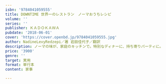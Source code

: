 ```yaml
---
isbn: '9784041059555'
title: DOWNTIME 世界一のレストラン　ノーマおうちレシピ
volume: ''
series: ''
publisher: ＫＡＤＯＫＡＷＡ
pubdate: '2018-06-01'
cover: 'https://cover.openbd.jp/9784041059555.jpg'
author: NadineLevyRedzepi／著 岩田佳代子／翻訳
description: ノーマの味が、家庭のキッチンで。特別なディナーに、持ち寄りパーティに。
price: '3900'
genre: ''
target: 実用
format: 単行本
content: 家事

---
```

